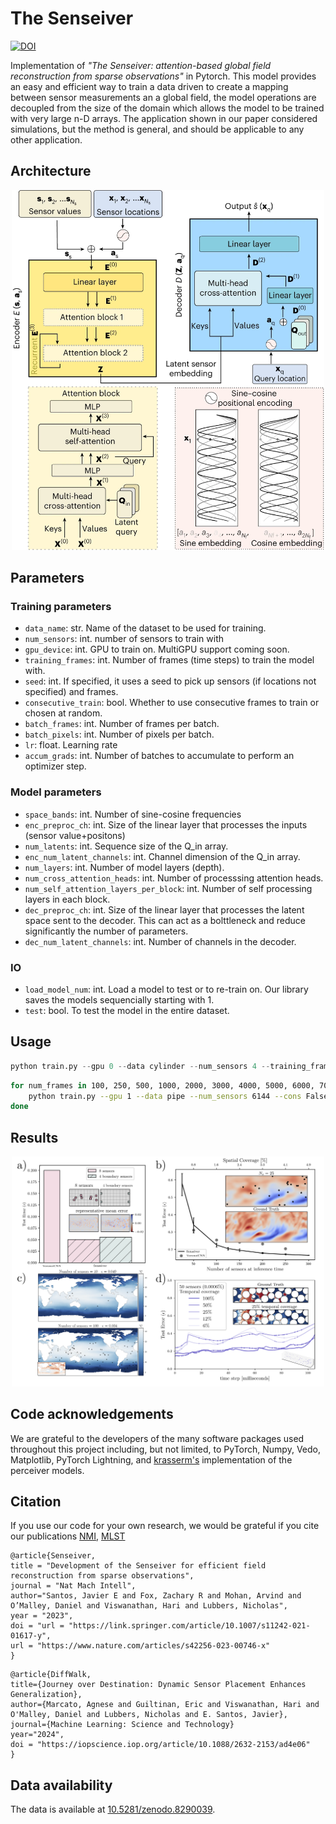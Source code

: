 # The Senseiver

[![DOI](https://zenodo.org/badge/694242193.svg)](https://zenodo.org/badge/latestdoi/694242193)



Implementation of *"The Senseiver: attention-based global field reconstruction from sparse observations"* in Pytorch. This model provides an easy and efficient way to train a data driven to create a mapping between sensor measurements an a global field, the model operations are decoupled from the size of the domain which allows the model to be trained with very large n-D arrays. The application shown in our paper considered simulations, but the method is general, and should be applicable to any other application.


## Architecture

<p align="center">
<img src="arq.png" width="500px"></img>
</p>

## Parameters

### Training parameters

- `data_name`: str.
Name of the dataset to be used for training.
- `num_sensors`: int.
number of sensors to train with
- `gpu_device`: int.
GPU to train on. MultiGPU support coming soon.
- `training_frames`: int.
Number of frames (time steps) to train the model with.
- `seed`: int.
If specified, it uses a seed to pick up sensors (if locations not specified) and frames.
- `consecutive_train`: bool.
Whether to use consecutive frames to train or chosen at random.
- `batch_frames`: int.
Number of frames per batch.
- `batch_pixels`: int.
Number of pixels per batch.
- `lr`: float.
Learning rate
- `accum_grads`: int.
Number of batches to accumulate to perform an optimizer step. 


### Model parameters

- `space_bands`: int.
Number of sine-cosine frequencies
- `enc_preproc_ch`: int.
Size of the linear layer that processes the inputs (sensor value+positons)
- `num_latents`: int.
Sequence size of the Q_in array.
- `enc_num_latent_channels`: int.
Channel dimension of the Q_in array.
- `num_layers`: int.
Number of model layers (depth).
- `num_cross_attention_heads`: int.
Number of processsing attention heads.
- `num_self_attention_layers_per_block`: int.
Number of self processing layers in each block.
- `dec_preproc_ch`: int.
Size of the linear layer that processes the latent space sent to the decoder. This can act as a bolttleneck and reduce significantly the number of parameters.
- `dec_num_latent_channels`: int.
Number of channels in the decoder.


### IO
- `load_model_num`: int.
Load a model to test or to re-train on. Our library saves the models sequencially starting with 1.
- `test`: bool.
To test the model in the entire dataset.



## Usage

```python
python train.py --gpu 0 --data cylinder --num_sensors 4 --training_frames 50 --cons False --seed 123 --enc_preproc 16 --dec_num_latent_channels 16 --enc_num_latent_channels 16 --num_latents 256 --dec_preproc_ch 16 --test False 
```


```bash
for num_frames in 100, 250, 500, 1000, 2000, 3000, 4000, 5000, 6000, 7000, 8000, 9000, 10000; do
    python train.py --gpu 1 --data pipe --num_sensors 6144 --cons False --seed 123 --enc_preproc 32 --dec_num_latent_channels 32 --enc_num_latent_channels 32 --num_latents 64 --dec_preproc_ch 32 --lr 1e-3 —training_frames $num_frames || break
done
```


## Results

<p align="center">
<img src="results.png" width="500px"></img>
</p>


## Code acknowledgements

We are grateful to the developers of the many software packages used throughout this project including, but not limited, to PyTorch, Numpy, Vedo, Matplotlib, PyTorch Lightning, and [krasserm's](https://github.com/krasserm/perceiver-io) implementation of the perceiver models.

## Citation
If you use our code for your own research, we would be grateful if you cite our publications 
[NMI](https://www.nature.com/articles/s42256-023-00746-x), [MLST](https://iopscience.iop.org/article/10.1088/2632-2153/ad4e06/meta)
```
@article{Senseiver,
title = "Development of the Senseiver for efficient field reconstruction from sparse observations",
journal = "Nat Mach Intell",
author="Santos, Javier E and Fox, Zachary R and Mohan, Arvind and O’Malley, Daniel and Viswanathan, Hari and Lubbers, Nicholas",
year = "2023",
doi = "url = "https://link.springer.com/article/10.1007/s11242-021-01617-y",
url = "https://www.nature.com/articles/s42256-023-00746-x"
}
```
```
@article{DiffWalk,
title={Journey over Destination: Dynamic Sensor Placement Enhances Generalization},
author={Marcato, Agnese and Guiltinan, Eric and Viswanathan, Hari and O'Malley, Daniel and Lubbers, Nicholas and E. Santos, Javier},
journal={Machine Learning: Science and Technology}
year="2024",
doi = "https://iopscience.iop.org/article/10.1088/2632-2153/ad4e06"
}

```


## Data availability
The data is available at [10.5281/zenodo.8290039](https://zenodo.org/record/8290040).
